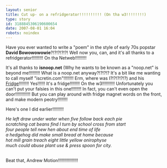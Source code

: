 ```yaml
---
layout: senior
title: Cut up- on a refridgerator!!!!!!!!!! (On tha w3!!!!!!!!)
type: story
id: 3188845306190600654
date: 2007-08-01 16:04
robots: noindex
---
```

<p>Have you ever wanted to write a "poem" in the style of early 70s popstar <b>David Bowowowowie</b>?!?!?!?!?! Well now you, can, and it's all thanks to a refridgerator!!!!!!!!! On tha Netweb!!!!!!!!!</p><p>It's all thanks to <b>isnoop.net</b> (Why he wants to be known as a "noop.net" is beyond me!!!!!!!!! What is a noop.net anyway?!?!?!? It's a bit like me wanting to call myself "iscretin.com"!!!!!!!! Erm, where was I?!?!?!?!?) and his <a href="http://isnoop.net/toys/magwords.php">Fridge</a>!!!!!!!! Yes!!!!!! It's a fridge!!!!!!!! On the w3!!!!!!!!!! Unfortunately you can't put your falsies in this one!!!!!!!! In fact, you can't even open the door!!!!!!!!!!!! But you can play around with fridge magnet words on the front, and make modern peotry!!!!!!!! <br/></p><p>Here's one I did earlier!!!!!!!!!</p><div class="quote"><i>He left draw under water when five follow back each pie<br/>scratching cat beans find I turn by school cross from start<br/>four people tell new hen about end time of life<br/>a hedgehog did make small bread at home because<br/> hot mill grain treach eight little yellow onirophyse<br/>much could abuse plant use &amp; press spoon for city.</i></div><br/><p>Beat that, Andrew Motion!!!!!!!!!!!!!!!!</p><a href="http://bp1.blogger.com/_Ttd9ZZjOzDY/RrCknUCCP_I/AAAAAAAAAAc/bvwy-3taN4o/s1600-h/peom.jpg" onblur="try {parent.deselectBloggerImageGracefully();} catch(e) {}"><img alt="" border="0" id="BLOGGER_PHOTO_ID_5093752173855129586" src="http://bp1.blogger.com/_Ttd9ZZjOzDY/RrCknUCCP_I/AAAAAAAAAAc/bvwy-3taN4o/s320/peom.jpg" style="display:block; margin:0px auto 10px; text-align:center;cursor:pointer; cursor:hand;"/></a>